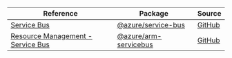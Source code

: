 | Reference | Package | Source |
|---|---|---|
|[Service Bus](service-bus-readme.md)|[@azure/service-bus](https://www.npmjs.com/package/@azure/service-bus)|[GitHub](https://github.com/Azure/azure-sdk-for-js/blob/main/sdk/servicebus/service-bus)|
|[Resource Management - Service Bus](arm-servicebus-readme.md)|[@azure/arm-servicebus](https://www.npmjs.com/package/@azure/arm-servicebus)|[GitHub](https://github.com/Azure/azure-sdk-for-js/blob/main/sdk/servicebus/arm-servicebus)|
